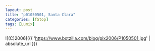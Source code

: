 ```yaml
---
layout: post
title: "p01050501, Santa Clara"
categories: [fStop]
tags: [Lumix]
---
```



![(C)2006]({{ 'https://www.botzilla.com/blog/pix2006/P1050501.jpg' | absolute_url }})

